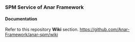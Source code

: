 ### SPM Service of Anar Framework




#### Documentation

Refer to this repository **Wiki** section.
https://github.com/Anar-Framework/anar-spm/wiki

